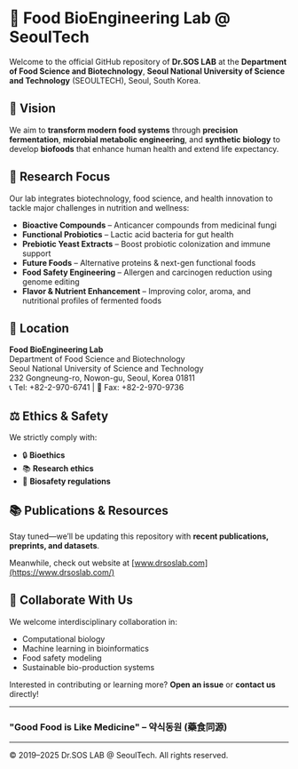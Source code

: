 # 🧬 Food BioEngineering Lab @ SeoulTech

Welcome to the official GitHub repository of **Dr.SOS LAB** at the **Department of Food Science and Biotechnology**, **Seoul National University of Science and Technology** (SEOULTECH), Seoul, South Korea.

## 🌱 Vision
We aim to **transform modern food systems** through **precision fermentation**, **microbial metabolic engineering**, and **synthetic biology** to develop **biofoods** that enhance human health and extend life expectancy.

## 🧪 Research Focus
Our lab integrates biotechnology, food science, and health innovation to tackle major challenges in nutrition and wellness:

- **Bioactive Compounds** – Anticancer compounds from medicinal fungi  
- **Functional Probiotics** – Lactic acid bacteria for gut health  
- **Prebiotic Yeast Extracts** – Boost probiotic colonization and immune support  
- **Future Foods** – Alternative proteins & next-gen functional foods  
- **Food Safety Engineering** – Allergen and carcinogen reduction using genome editing  
- **Flavor & Nutrient Enhancement** – Improving color, aroma, and nutritional profiles of fermented foods  

## 📍 Location
**Food BioEngineering Lab**  
Department of Food Science and Biotechnology  
Seoul National University of Science and Technology  
232 Gongneung-ro, Nowon-gu, Seoul, Korea 01811  
📞 Tel: +82-2-970-6741 | 📠 Fax: +82-2-970-9736  

## ⚖️ Ethics & Safety
We strictly comply with:  
- 🔒 **Bioethics**  
- 📚 **Research ethics**  
- 🧫 **Biosafety regulations**  

## 📚 Publications & Resources
Stay tuned—we’ll be updating this repository with **recent publications, preprints, and datasets**.

Meanwhile, check out website at [www.drsoslab.com](https://www.drsoslab.com/)

## 🤝 Collaborate With Us
We welcome interdisciplinary collaboration in:  
- Computational biology  
- Machine learning in bioinformatics  
- Food safety modeling  
- Sustainable bio-production systems  

Interested in contributing or learning more? **Open an issue** or **contact us** directly!

---

### **"Good Food is Like Medicine" – 약식동원 (藥食同源)**  

---
© 2019–2025 Dr.SOS LAB @ SeoulTech. All rights reserved.

